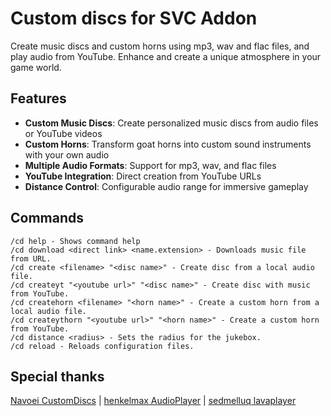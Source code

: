 # Custom discs for SVC Addon

Create music discs and custom horns using mp3, wav and flac files, and play audio from YouTube. Enhance and create a unique atmosphere in your game world.

## Features
- **Custom Music Discs**: Create personalized music discs from audio files or YouTube videos
- **Custom Horns**: Transform goat horns into custom sound instruments with your own audio
- **Multiple Audio Formats**: Support for mp3, wav, and flac files
- **YouTube Integration**: Direct creation from YouTube URLs
- **Distance Control**: Configurable audio range for immersive gameplay

## Commands
```
/cd help - Shows command help
/cd download <direct link> <name.extension> - Downloads music file from URL.
/cd create <filename> "<disc name>" - Create disc from a local audio file.
/cd createyt "<youtube url>" "<disc name>" - Create disc with music from YouTube.
/cd createhorn <filename> "<horn name>" - Create a custom horn from a local audio file.
/cd createythorn "<youtube url>" "<horn name>" - Create a custom horn from YouTube.
/cd distance <radius> - Sets the radius for the jukebox.
/cd reload - Reloads configuration files.
```

## Special thanks
[Navoei CustomDiscs](https://github.com/Navoei/CustomDiscs) | [henkelmax AudioPlayer](https://github.com/henkelmax/audio-player) | [sedmelluq lavaplayer](https://github.com/sedmelluq/lavaplayer)
